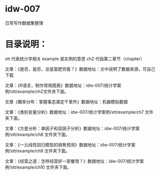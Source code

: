 # idw-007
日常写作数据集整理

# 目录说明：
stt 代表统计学相关
example 是实例的意思
ch2     代指第二章节（chapter）

文章：《是否，是否，总是富肥穷瘦？》数据地址：文中说明了数据来源，可自己下载

文章：《R语言，制作常用图表》数据地址：idw-007/统计学案例/stt/example/ch2文件夹下面。

文章《概率分布：掌握事态谋定千里外》数据地址：机器模拟数据

文章：《类别变量分析》数据地址：idw-007/统计学案例/stt/example/ch7 文件夹下面。

文章：《方差分析：单因子和双因子分析》数据地址：idw-007/统计学案例/stt/example/ch8 文件夹下面。

文章：《一元线性回归模型的销售预测》数据地址：idw-007/统计学案例/stt/example/ch9 文件夹下面。

文章：《经营之道：怎样经营好一家餐馆？》数据地址：idw-007/统计学案例/stt/example/ch10 文件夹下面。
